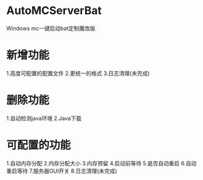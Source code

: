# AutoMCServerBat
Windows mc一键启动bat定制魔改版
# 新增功能
1.高度可配置的配置文件
2.更统一的格式
3.日志清理(未完成)
# 删除功能
1.自动检测java环境
2.Java下载
# 可配置的功能
1.自动内存分配
2.内存分配大小
3.内存预留
4.启动前等待
5.是否自动重启
6.自动重启等待
7.服务器GUI开关
8.日志清理(未完成)
